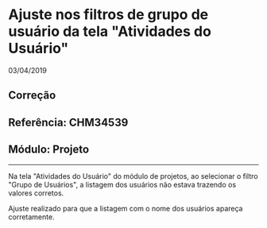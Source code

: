 # Ajuste nos filtros de grupo de usuário da tela "Atividades do Usuário"
03/04/2019
## Correção
## Referência: CHM34539
## Módulo: Projeto
***

Na tela "Atividades do Usuário" do módulo de projetos, ao selecionar o filtro "Grupo de Usuários", a listagem dos usuários não estava trazendo os valores corretos.

Ajuste realizado para que a listagem com o nome dos usuários apareça corretamente.